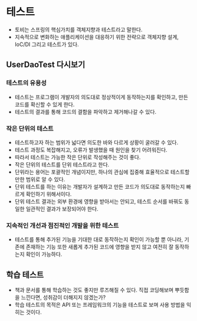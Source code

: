 # 테스트

- 토비는 스프링의 핵심가치를 객체지향과 테스트라고 말한다.
- 지속적으로 변화하는 애플리케이션을 대응하기 위한 전략으로 객체지향 설계, IoC/DI 그리고 테스트가 있다.

## UserDaoTest 다시보기

### 테스트의 유용성

- 테스트는 프로그램이 개발자의 의도대로 정상적이게 동작하는지를 확인하고, 만든 코드를 확신할 수 있게 한다.
- 테스트의 결과를 통해 코드의 결함을 파악하고 제거해나갈 수 있다.

### 작은 단위의 테스트

- 테스트하고자 하는 범위가 넓다면 의도한 바와 다르게 상황이 굴러갈 수 있다.
- 테스트 과정도 복잡해지고, 오류가 발생했을 때 원인을 찾기 어려워진다.
- 따라서 테스트는 가능한 작은 단위로 작성해주는 것이 좋다.
- 작은 단위의 테스트를 단위 테스트라고 한다.
- 단위라는 용어는 포괄적인 개념이지만, 하나의 관심에 집중해 효율적으로 테스트할만한 범위로 알 수 있다.
- 단위 테스트를 하는 이유는 개발자가 설계하고 만든 코드가 의도대로 동작하는지 빠르게 확인하기 위해서이다.
- 단위 테스트 결과는 외부 환경에 영향을 받아서는 안되고, 테스트 순서를 바꿔도 동일한 일관적인 결과가 보장되어야 한다.

### 지속적인 개선과 점진적인 개발을 위한 테스트
- 테스트를 통해 추가된 기능을 기대한 대로 동작하는지 확인이 가능할 뿐 아니라, 기존에 존재하는 기능 또한 새롭게 추가된 코드에 영향을 받지 않고 여전히 잘 동작하는지 확인이 가능하다.

## 학습 테스트
- 책과 문서를 통해 학습하는 것도 좋지만 루즈해질 수 있다. 직접 코딩해보며 뿌듯함을 느낀다면, 성취감이 더해지지 않겠는가?
- 학습 테스트의 목적은 API 또는 프레임워크의 기능을 테스트로 보며 사용 방법을 익히는 것이다.
